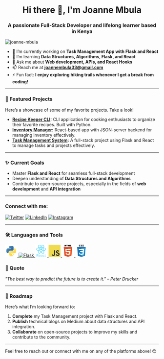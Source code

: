 <h1 align="center">Hi there 👋, I'm Joanne Mbula</h1>
<h3 align="center">A passionate Full-Stack Developer and lifelong learner based in Kenya</h3>

<p align="left"> <img src="https://komarev.com/ghpvc/?username=joanne-mbula&label=Profile%20views&color=0e75b6&style=flat" alt="joanne-mbula" /> </p>


- 🔭 I’m currently working on **Task Management App with Flask and React**  
- 🌱 I’m learning **Data Structures, Algorithms, Flask, and React**  
- 💬 Ask me about **Web development, APIs, and React Hooks**  
- 📫 Reach me at **joannembula33@gmail.com**  
- ⚡ Fun fact: **I enjoy exploring hiking trails whenever I get a break from coding!**

---

### 🌟 Featured Projects

Here’s a showcase of some of my favorite projects. Take a look!

- **[Recipe Keeper CLI](https://github.com/joanne-mbula/recipe-keeper-cli):** CLI application for cooking enthusiasts to organize their favorite recipes. Built with Python.
- **[Inventory Manager](https://github.com/joanne-mbula/inventory-manager):** React-based app with JSON-server backend for managing inventory effectively.
- **[Task Management System](https://github.com/joanne-mbula/task-management):** A full-stack project using Flask and React to manage tasks and projects effectively.

---

### ✨ Current Goals

- Master **Flask and React** for seamless full-stack development
- Deepen understanding of **Data Structures and Algorithms**
- Contribute to open-source projects, especially in the fields of **web development** and **API integration**

---

<h3 align="left">Connect with me:</h3>
<p align="left">
<a href="https://twitter.com/yourhandle" target="blank"><img align="center" src="https://raw.githubusercontent.com/rahuldkjain/github-profile-readme-generator/master/src/images/icons/Social/twitter.svg" alt="Twitter" width="30" height="40"/></a>
<a href="https://linkedin.com/in/joanne-mbula-280653302" target="blank"><img align="center" src="https://raw.githubusercontent.com/rahuldkjain/github-profile-readme-generator/master/src/images/icons/Social/linked-in-alt.svg" alt="LinkedIn" width="30" height="40"/></a>
<a href="https://instagram.com/yourinstagram" target="blank"><img align="center" src="https://raw.githubusercontent.com/rahuldkjain/github-profile-readme-generator/master/src/images/icons/Social/instagram.svg" alt="Instagram" width="30" height="40"/></a>
</p>

---

### 🛠️ Languages and Tools

<p align="left">
<a href="https://www.python.org" target="_blank"> <img src="https://raw.githubusercontent.com/devicons/devicon/master/icons/python/python-original.svg" alt="Python" width="40" height="40"/> </a>
<a href="https://flask.palletsprojects.com/" target="_blank"> <img src="https://www.vectorlogo.zone/logos/pocoo_flask/pocoo_flask-icon.svg" alt="Flask" width="40" height="40"/> </a>
<a href="https://reactjs.org/" target="_blank"> <img src="https://raw.githubusercontent.com/devicons/devicon/master/icons/react/react-original-wordmark.svg" alt="React" width="40" height="40"/> </a>
<a href="https://www.javascript.com/" target="_blank"> <img src="https://raw.githubusercontent.com/devicons/devicon/master/icons/javascript/javascript-original.svg" alt="JavaScript" width="40" height="40"/> </a>
<a href="https://www.w3.org/html/" target="_blank"> <img src="https://raw.githubusercontent.com/devicons/devicon/master/icons/html5/html5-original-wordmark.svg" alt="HTML5" width="40" height="40"/> </a>
<a href="https://www.w3schools.com/css/" target="_blank"> <img src="https://raw.githubusercontent.com/devicons/devicon/master/icons/css3/css3-original-wordmark.svg" alt="CSS3" width="40" height="40"/> </a>
</p>


### 🌱 Quote

_"The best way to predict the future is to create it." – Peter Drucker_

---

### 🧭 Roadmap

Here’s what I’m looking forward to:

1. **Complete** my Task Management project with Flask and React.
2. **Publish** technical blogs on Medium about data structures and API integration.
3. **Collaborate** on open-source projects to improve my skills and contribute to the community.

---

Feel free to reach out or connect with me on any of the platforms above! 😊


<!---
lowkey-joanne/lowkey-joanne is a ✨ special ✨ repository because its `README.md` (this file) appears on your GitHub profile.
You can click the Preview link to take a look at your changes.
--->
